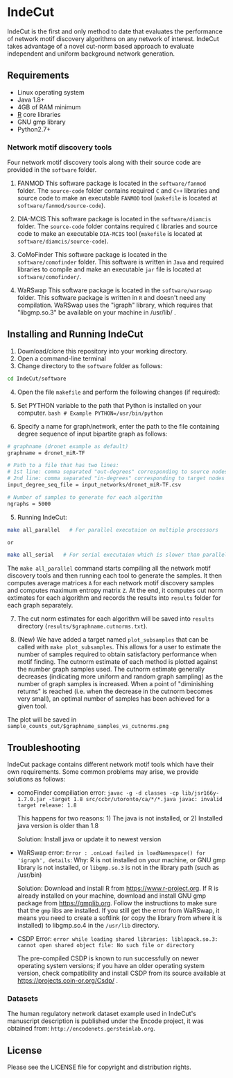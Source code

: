 # IndeCut
IndeCut is the first and only method to date that evaluates the performance of network motif discovery algorithms on any network of interest. IndeCut takes advantage of a novel cut-norm based approach to evaluate independent and uniform background network generation.

## Requirements
+ Linux operating system
+ Java 1.8+
+ 4GB of RAM minimum
+ [R](www.r-project.org) core libraries
+ GNU gmp library
+ Python2.7+

### Network motif discovery tools
Four network motif discovery tools along with their source code are provided in the `software` folder. 

1. FANMOD
  This software package is located in the `software/fanmod` folder. The `source-code` folder contains required `C` and `C++` libraries and source code to make an executable `FANMOD` tool (`makefile` is located at `software/fanmod/source-code`).
  
2. DIA-MCIS
  This software package is located in the `software/diamcis` folder. The `source-code` folder contains required `C` libraries and source code to make an executable `DIA-MCIS` tool (`makefile` is located at `software/diamcis/source-code`).
  
3. CoMoFinder
  This software package is located in the `software/comofinder` folder. This software is written in `Java` and required libraries to compile and make an executable `jar` file is located at `software/comofinder/`.
  
4. WaRSwap
  This software package is located in the `software/warswap` folder. This software package is written in `R` and doesn't need any compilation. WaRSwap uses the "igraph" library, which requires that "libgmp.so.3" be available on your machine in /usr/lib/ . 

## Installing and Running IndeCut
1. Download/clone this repository into your working directory. 
2. Open a command-line terminal
3. Change directory to the `software` folder as follows:
  ```bash
  cd IndeCut/software
  ```
  
4. Open the file `makefile` and perform the following changes (if required):
  1. Set PYTHON variable to the path that Python is installed on your computer.
    ```bash
    # Example
    PYTHON=/usr/bin/python
    ```
    
  2. Specify a name for graph/network, enter the path to the file containing degree sequence of input bipartite graph as follows:
  ```bash
  # graphname (dronet example as default)
  graphname = dronet_miR-TF 

  # Path to a file that has two lines: 
  # 1st line: comma separated "out-degrees" corresponding to source nodes
  # 2nd line: comma separated "in-degrees" corresponding to target nodes
  input_degree_seq_file = input_networks/dronet_miR-TF.csv

  # Number of samples to generate for each algorithm
  ngraphs = 5000
  ```
  
5. Running IndeCut:
  ```bash
  make all_parallel   # For parallel executaion on multiple processors
  
  or
  
  make all_serial   # For serial executaion which is slower than parallel executaion
  ```
  The `make all_parallel` command starts compiling all the network motif discovery tools and then running each tool to generate the samples. It then computes average matrices `A` for each network motif discovery samples and computes maximum entropy matrix `Z`. At the end, it computes cut norm extimates for each algorithm and records the results into `results` folder for each graph separately.

7. The cut norm estimates for each algorithm  will be saved into `results` directory (`results/$graphname.cutnorms.txt`).

8. (New) We have added a target named `plot_subsamples` that can be called with ``make plot_subsamples``. This allows for a user to estimate the number of samples required to obtain satisfactory performance when motif finding. The cutnorm estimate of each method is plotted against the number graph samples used. The cutnorm estimate generally decreases (indicating more uniform and random graph sampling) as the number of graph samples is increased. When a point of "diminishing returns" is reached (i.e. when the decrease in the cutnorm becomes very small), an optimal number of samples has been achieved for a given tool.

The plot will be saved in `sample_counts_out/$graphname_samples_vs_cutnorms.png`

## Troubleshooting
IndeCut package contains different network motif tools which have their own requirements. Some common problems may arise, we provide solutions as follows:

* comoFinder compiliation error: `javac -g -d classes -cp lib/jsr166y-1.7.0.jar -target 1.8 src/ccbr/utoronto/ca/*/*.java javac: invalid target release: 1.8`

  This happens for two reasons: 1) The java is not installed, or 2) Installed java version is older than 1.8
  
  Solution: Install java or update it to newest version
  
* WaRSwap error: `Error : .onLoad failed in loadNamespace() for 'igraph', details`:
  Why: R is not installed on your machine, or GNU gmp library is not installed, or `libgmp.so.3` is not in the library path (such as /usr/bin)
  
  Solution: Download and install R from https://www.r-project.org.
  If R is already installed on your machine, download and install GNU gmp package from https://gmplib.org. Follow the instructions to make sure that the `gmp` libs are installed. If you still get the error from WaRSwap, it means you need to create a softlink (or copy the library from where it is installed) to libgmp.so.4 in the `/usr/lib` directory.

* CSDP Error: `error while loading shared libraries: liblapack.so.3: cannot open shared object file: No such file or directory`

  The pre-compiled CSDP is known to run successfully on newer operating system versions; if you have an older operating system version, check compatibility and install CSDP from its source available at https://projects.coin-or.org/Csdp/ .

### Datasets
The human regulatory network dataset example used in IndeCut's manuscript description is published under the Encode project, it was obtained from: `http://encodenets.gersteinlab.org`.

## License
Please see the LICENSE file for copyright and distribution rights.

